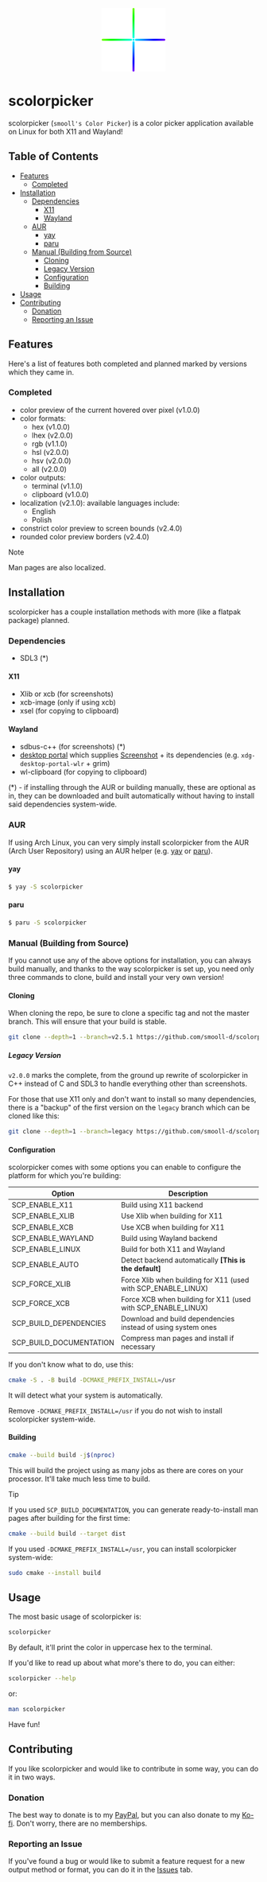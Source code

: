 <p align="center">
    <img src="data/logo/logo_128x128.png" alt="scolorpicker Logo">
</p>

# scolorpicker
scolorpicker (`smooll's Color Picker`) is a color picker application available on Linux for both X11 and Wayland!

## Table of Contents
* [Features](#features)
    * [Completed](#completed)
* [Installation](#installation)
    * [Dependencies](#dependencies)
        * [X11](#x11)
        * [Wayland](#wayland)
    * [AUR](#aur)
        * [yay](#yay)
        * [paru](#paru)
    * [Manual (Building from Source)](#manual-building-from-source)
        * [Cloning](#cloning)
        * [Legacy Version](#legacy-version)
        * [Configuration](#configuration)
        * [Building](#building)
* [Usage](#usage)
* [Contributing](#contributing)
    * [Donation](#donation)
    * [Reporting an Issue](#reporting-an-issue)

## Features
Here's a list of features both completed and planned marked by versions which they came in.

### Completed
* color preview of the current hovered over pixel (v1.0.0)
* color formats:
    * hex (v1.0.0)
    * lhex (v2.0.0)
    * rgb (v1.1.0)
    * hsl (v2.0.0)
    * hsv (v2.0.0)
    * all (v2.0.0)
* color outputs:
    * terminal (v1.1.0)
    * clipboard (v1.0.0)
* localization (v2.1.0):
    available languages include:
    * English
    * Polish
* constrict color preview to screen bounds (v2.4.0)
* rounded color preview borders (v2.4.0)

> [!NOTE]
> Man pages are also localized.

## Installation
scolorpicker has a couple installation methods with more (like a flatpak package) planned.

### Dependencies
* SDL3 (*)

#### X11
* Xlib or xcb (for screenshots)
* xcb-image (only if using xcb)
* xsel (for copying to clipboard)

#### Wayland
* sdbus-c++ (for screenshots) (*)
* [desktop portal](https://wiki.archlinux.org/title/XDG_Desktop_Portal) which supplies [Screenshot](https://flatpak.github.io/xdg-desktop-portal/docs/doc-org.freedesktop.portal.Screenshot.html) + its dependencies (e.g. `xdg-desktop-portal-wlr` + grim)
* wl-clipboard (for copying to clipboard)

(*) - if installing through the AUR or building manually, these are optional as in, they can be downloaded and built automatically without having to install said dependencies system-wide.

### AUR
If using Arch Linux, you can very simply install scolorpicker from the AUR (Arch User Repository) using an AUR helper (e.g. [yay](https://github.com/Jguer/yay) or [paru](https://github.com/Morganamilo/paru/)).

#### yay
```bash
$ yay -S scolorpicker
```

#### paru
```bash
$ paru -S scolorpicker
```

### Manual (Building from Source)
If you cannot use any of the above options for installation, you can always build manually, and thanks to the way scolorpicker is set up, you need only three commands to clone, build and install your very own version!

#### Cloning
When cloning the repo, be sure to clone a specific tag and not the master branch. This will ensure that your build is stable.

```bash
git clone --depth=1 --branch=v2.5.1 https://github.com/smooll-d/scolorpicker.git
```

##### Legacy Version
`v2.0.0` marks the complete, from the ground up rewrite of scolorpicker in C++ instead of C and SDL3 to handle everything other than screenshots.

For those that use X11 only and don't want to install so many dependencies, there is a "backup" of the first version on the `legacy` branch which can be cloned like this:

```bash
git clone --depth=1 --branch=legacy https://github.com/smooll-d/scolorpicker.git
```

#### Configuration
scolorpicker comes with some options you can enable to configure the platform for which you're building:

| Option                  | Description                                                   |
|------------------------ | --------------------------------------------------------------|
| SCP_ENABLE_X11          | Build using X11 backend                                       |
| SCP_ENABLE_XLIB         | Use Xlib when building for X11                                |
| SCP_ENABLE_XCB          | Use XCB when building for X11                                 |
| SCP_ENABLE_WAYLAND      | Build using Wayland backend                                   |
| SCP_ENABLE_LINUX        | Build for both X11 and Wayland                                |
| SCP_ENABLE_AUTO         | Detect backend automatically **[This is the default]**        |
| SCP_FORCE_XLIB          | Force Xlib when building for X11 (used with SCP_ENABLE_LINUX) |
| SCP_FORCE_XCB           | Force XCB when building for X11 (used with SCP_ENABLE_LINUX)  |
| SCP_BUILD_DEPENDENCIES  | Download and build dependencies instead of using system ones  |
| SCP_BUILD_DOCUMENTATION | Compress man pages and install if necessary                   |

If you don't know what to do, use this:
```bash
cmake -S . -B build -DCMAKE_PREFIX_INSTALL=/usr
```

It will detect what your system is automatically.

Remove `-DCMAKE_PREFIX_INSTALL=/usr` if you do not wish to install scolorpicker system-wide.

#### Building
```bash
cmake --build build -j$(nproc)
```

This will build the project using as many jobs as there are cores on your processor. It'll take much less time to build.

> [!TIP]
> If you used `SCP_BUILD_DOCUMENTATION`, you can generate ready-to-install man pages after building for the first time:
> ```bash
> cmake --build build --target dist
> ```

If you used `-DCMAKE_PREFIX_INSTALL=/usr`, you can install scolorpicker system-wide:
```bash
sudo cmake --install build
```

## Usage
The most basic usage of scolorpicker is:

```bash
scolorpicker
```

By default, it'll print the color in uppercase hex to the terminal.

If you'd like to read up about what more's there to do, you can either:
```bash
scolorpicker --help
```

or:
```bash
man scolorpicker
```

Have fun!

## Contributing
If you like scolorpicker and would like to contribute in some way, you can do it in two ways.

### Donation
The best way to donate is to my [PayPal](https://paypal.me/smoolld), but you can also donate to my [Ko-fi](https://ko-fi.com/smooll). Don't worry, there are no memberships.

### Reporting an Issue
If you've found a bug or would like to submit a feature request for a new output method or format, you can do it in the [Issues](https://github.com/smooll-d/scolorpicker/issues) tab.
